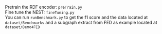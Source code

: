 Pretrain the RDF encoder: `preTrain.py`  
Fine tune the NEST: `fineTuning.py`  
You can run `runBenchmark.py` to get the f1 score and the data located at `dataset/Benchmarks` and a subgraph extract from FED as example located
 at `dataset/Demo4FED`